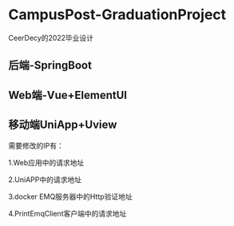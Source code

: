 # CampusPost-GraduationProject
CeerDecy的2022毕业设计
## 后端-SpringBoot
## Web端-Vue+ElementUI
## 移动端UniApp+Uview

需要修改的IP有：

1.Web应用中的请求地址

2.UniAPP中的请求地址

3.docker EMQ服务器中的Http验证地址

4.PrintEmqClient客户端中的请求地址
